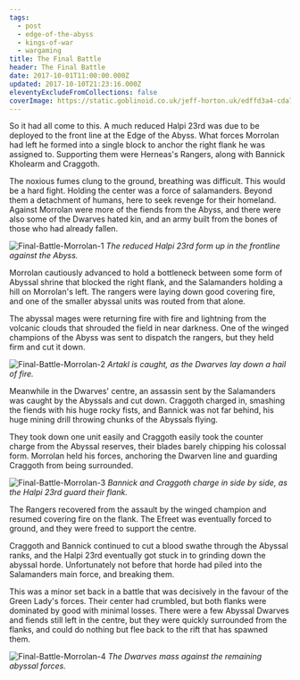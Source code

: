 ```yaml
---
tags:
  - post
  - edge-of-the-abyss
  - kings-of-war
  - wargaming
title: The Final Battle
header: The Final Battle
date: 2017-10-01T11:00:00.000Z
updated: 2017-10-10T21:23:16.000Z
eleventyExcludeFromCollections: false
coverImage: https://static.goblinoid.co.uk/jeff-horton.uk/edffd3a4-cda7-45d0-bcf8-f4e82c8d6917.jpg
---
```

So it had all come to this. A much reduced Halpi 23rd was due to be deployed to the front line at the Edge of the Abyss.
What forces Morrolan had left he formed into a single block to anchor the right flank he was assigned to. Supporting
them were Herneas's Rangers, along with Bannick Kholearm and Craggoth.

The noxious fumes clung to the ground, breathing was difficult. This would be a hard fight. Holding the center was a
force of salamanders. Beyond them a detachment of humans, here to seek revenge for their homeland. Against Morrolan were
more of the fiends from the Abyss, and there were also some of the Dwarves hated kin, and an army built from the bones
of those who had already fallen.

![Final-Battle-Morrolan-1](https://static.goblinoid.co.uk/jeff-horton.uk/9963df36-ee1e-4b05-9edc-49ecc0c82cad.jpg)
*The reduced Halpi 23rd form up in the frontline against the Abyss.*

Morrolan cautiously advanced to hold a bottleneck between some form of Abyssal shrine that blocked the right flank, and
the Salamanders holding a hill on Morrolan's left. The rangers were laying down good covering fire, and one of the
smaller abyssal units was routed from that alone.

The abyssal mages were returning fire with fire and lightning from the volcanic clouds that shrouded the field in near
darkness. One of the winged champions of the Abyss was sent to dispatch the rangers, but they held firm and cut it down.

![Final-Battle-Morrolan-2](https://static.goblinoid.co.uk/jeff-horton.uk/eddadc5d-e40a-47ee-92e2-56b30786017d.jpg)
*Artakl is caught, as the Dwarves lay down a hail of fire.*

Meanwhile in the Dwarves' centre, an assassin sent by the Salamanders was caught by the Abyssals and cut down. Craggoth
charged in, smashing the fiends with his huge rocky fists, and Bannick was not far behind, his huge mining drill
throwing chunks of the Abyssals flying.

They took down one unit easily and Craggoth easily took the counter charge from the Abyssal reserves, their blades
barely chipping his colossal form. Morrolan held his forces, anchoring the Dwarven line and guarding Craggoth from being
surrounded.

![Final-Battle-Morrolan-3](https://static.goblinoid.co.uk/jeff-horton.uk/d882245c-108e-466c-8cfa-e77e06acaae5.jpg)
*Bannick and Craggoth charge in side by side, as the Halpi 23rd guard their flank.*

The Rangers recovered from the assault by the winged champion and resumed covering fire on the flank. The Efreet was
eventually forced to ground, and they were freed to support the centre.

Craggoth and Bannick continued to cut a blood swathe through the Abyssal ranks, and the Halpi 23rd eventually got stuck
in to grinding down the abyssal horde. Unfortunately not before that horde had piled into the Salamanders main force,
and breaking them.

This was a minor set back in a battle that was decisively in the favour of the Green Lady's forces. Their center had
crumbled, but both flanks were dominated by good with minimal losses. There were a few Abyssal Dwarves and fiends still
left in the centre, but they were quickly surrounded from the flanks, and could do nothing but flee back to the rift
that has spawned them.

![Final-Battle-Morrolan-4](https://static.goblinoid.co.uk/jeff-horton.uk/7385732f-32a2-42de-8927-f5d10ce7bfdd.jpg)
*The Dwarves mass against the remaining abyssal forces.*
